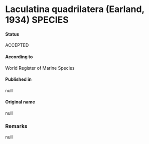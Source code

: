 Laculatina quadrilatera (Earland, 1934) SPECIES
=======

#### Status
ACCEPTED

#### According to
World Register of Marine Species

#### Published in
null

#### Original name
null

### Remarks
null
